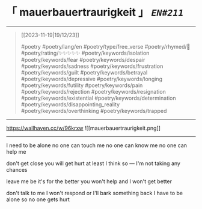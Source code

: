 # &#12300; mauerbauertraurigkeit &#12301; *`EN#211`*

---

> [[2023-11-19|19/12/23]]
> 
> #poetry 
> #poetry/lang/en 
> #poetry/type/free_verse 
> #poetry/rhymed/🔴 
> #poetry/rating/✨✨✨✨✨ 
> #poetry/keywords/isolation #poetry/keywords/fear #poetry/keywords/despair #poetry/keywords/sadness #poetry/keywords/frustration #poetry/keywords/guilt #poetry/keywords/betrayal #poetry/keywords/depressive #poetry/keywords/longing #poetry/keywords/futility #poetry/keywords/pain #poetry/keywords/rejection #poetry/keywords/resignation #poetry/keywords/existential #poetry/keywords/determination #poetry/keywords/disappointing_reality #poetry/keywords/overthinking #poetry/keywords/trapped 

---

https://wallhaven.cc/w/96krxw
![[mauerbauertraurigkeit.png]]

---

I need to be alone
no one can touch me
no one can know me
no one can help me

don't get close
you will get hurt
at least I think so —
I'm not taking any chances

leave me be
it's for the better
you won't help
and I won't get better

don't talk to me
I won't respond
or I'll bark something back
I have to be alone so no one gets hurt